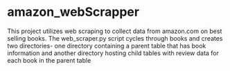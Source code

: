 # amazon_webScrapper
This project utilizes web scraping to collect data from amazon.com on best selling books.  The web_scraper.py script cycles through books and creates two directories- one directory containing a parent table that has book information and another directory hosting child tables with review data for each book in the parent table
